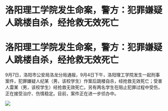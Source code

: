 # 洛阳理工学院发生命案，警方：犯罪嫌疑人跳楼自杀，经抢救无效死亡

# 洛阳理工学院发生命案，警方：犯罪嫌疑人跳楼自杀，经抢救无效死亡

9月7日，洛阳市公安局洛龙分局通报，9月4日下午，洛阳理工学院发生一起刑事案件，犯罪嫌疑人纪某（男，该校学生）作案后跳楼自杀，经抢救无效死亡；受害人雷某（男，该校学生）经抢救无效死亡。另有两名学生在阻止犯罪过程中受伤，正在接受治疗、伤情稳定。目前，案件正在进一步侦办中。

![](https://inews.gtimg.com/om_bt/OIP3cFm4t26XRnPTeE6ZCx0SWxHqMehnYu0_pSMngzVRgAA/1000)


